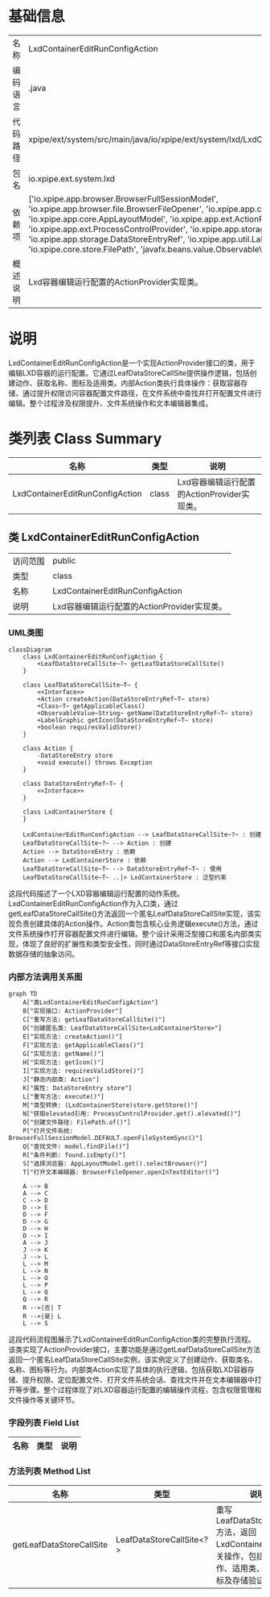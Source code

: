 # 基础信息

|      |      |
|------|------|
| 名称 | LxdContainerEditRunConfigAction |
| 编码语言 | .java |
| 代码路径 | xpipe/ext/system/src/main/java/io/xpipe/ext/system/lxd/LxdContainerEditRunConfigAction.java |
| 包名 | io.xpipe.ext.system.lxd |
| 依赖项 | ['io.xpipe.app.browser.BrowserFullSessionModel', 'io.xpipe.app.browser.file.BrowserFileOpener', 'io.xpipe.app.core.AppI18n', 'io.xpipe.app.core.AppLayoutModel', 'io.xpipe.app.ext.ActionProvider', 'io.xpipe.app.ext.ProcessControlProvider', 'io.xpipe.app.storage.DataStoreEntry', 'io.xpipe.app.storage.DataStoreEntryRef', 'io.xpipe.app.util.LabelGraphic', 'io.xpipe.core.store.FilePath', 'javafx.beans.value.ObservableValue', 'lombok.Value'] |
| 概述说明 | Lxd容器编辑运行配置的ActionProvider实现类。 |

# 说明

LxdContainerEditRunConfigAction是一个实现ActionProvider接口的类，用于编辑LXD容器的运行配置。它通过LeafDataStoreCallSite提供操作逻辑，包括创建动作、获取名称、图标及适用类。内部Action类执行具体操作：获取容器存储，通过提升权限访问容器配置文件路径，在文件系统中查找并打开配置文件进行编辑。整个过程涉及权限提升、文件系统操作和文本编辑器集成。

# 类列表 Class Summary

| 名称   | 类型  | 说明 |
|-------|------|-------------|
| LxdContainerEditRunConfigAction | class | Lxd容器编辑运行配置的ActionProvider实现类。 |



## 类 LxdContainerEditRunConfigAction

|      |      |
|------|------|
| 访问范围 | public |
| 类型 | class |
| 名称 | LxdContainerEditRunConfigAction |
| 说明 | Lxd容器编辑运行配置的ActionProvider实现类。 |


### UML类图

```mermaid
classDiagram
    class LxdContainerEditRunConfigAction {
        +LeafDataStoreCallSite~?~ getLeafDataStoreCallSite()
    }
    
    class LeafDataStoreCallSite~T~ {
        <<Interface>>
        +Action createAction(DataStoreEntryRef~T~ store)
        +Class~T~ getApplicableClass()
        +ObservableValue~String~ getName(DataStoreEntryRef~T~ store)
        +LabelGraphic getIcon(DataStoreEntryRef~T~ store)
        +boolean requiresValidStore()
    }
    
    class Action {
        -DataStoreEntry store
        +void execute() throws Exception
    }
    
    class DataStoreEntryRef~T~ {
        <<Interface>>
    }
    
    class LxdContainerStore {
    }
    
    LxdContainerEditRunConfigAction --> LeafDataStoreCallSite~?~ : 创建
    LeafDataStoreCallSite~?~ --> Action : 创建
    Action --> DataStoreEntry : 依赖
    Action --> LxdContainerStore : 依赖
    LeafDataStoreCallSite~T~ --> DataStoreEntryRef~T~ : 使用
    LeafDataStoreCallSite~T~ ..|> LxdContainerStore : 泛型约束
```

这段代码描述了一个LXD容器编辑运行配置的动作系统。LxdContainerEditRunConfigAction作为入口类，通过getLeafDataStoreCallSite()方法返回一个匿名LeafDataStoreCallSite实现，该实现负责创建具体的Action操作。Action类包含核心业务逻辑execute()方法，通过文件系统操作打开容器配置文件进行编辑。整个设计采用泛型接口和匿名内部类实现，体现了良好的扩展性和类型安全性，同时通过DataStoreEntryRef等接口实现数据存储的抽象访问。


### 内部方法调用关系图

```mermaid
graph TD
    A["类LxdContainerEditRunConfigAction"]
    B["实现接口: ActionProvider"]
    C["重写方法: getLeafDataStoreCallSite()"]
    D["创建匿名类: LeafDataStoreCallSite<LxdContainerStore>"]
    E["实现方法: createAction()"]
    F["实现方法: getApplicableClass()"]
    G["实现方法: getName()"]
    H["实现方法: getIcon()"]
    I["实现方法: requiresValidStore()"]
    J["静态内部类: Action"]
    K["属性: DataStoreEntry store"]
    L["重写方法: execute()"]
    M["类型转换: (LxdContainerStore)store.getStore()"]
    N["获取elevated引用: ProcessControlProvider.get().elevated()"]
    O["创建文件路径: FilePath.of()"]
    P["打开文件系统: BrowserFullSessionModel.DEFAULT.openFileSystemSync()"]
    Q["查找文件: model.findFile()"]
    R["条件判断: found.isEmpty()"]
    S["选择浏览器: AppLayoutModel.get().selectBrowser()"]
    T["打开文本编辑器: BrowserFileOpener.openInTextEditor()"]

    A --> B
    A --> C
    C --> D
    D --> E
    D --> F
    D --> G
    D --> H
    D --> I
    A --> J
    J --> K
    J --> L
    L --> M
    L --> N
    L --> O
    L --> P
    L --> Q
    Q --> R
    R -->|否| T
    R -->|是| L
    L --> S
```

这段代码流程图展示了LxdContainerEditRunConfigAction类的完整执行流程。该类实现了ActionProvider接口，主要功能是通过getLeafDataStoreCallSite方法返回一个匿名LeafDataStoreCallSite实例，该实例定义了创建动作、获取类名、名称、图标等行为。内部类Action实现了具体的执行逻辑，包括获取LXD容器存储、提升权限、定位配置文件、打开文件系统会话、查找文件并在文本编辑器中打开等步骤。整个过程体现了对LXD容器运行配置的编辑操作流程，包含权限管理和文件操作等关键环节。

### 字段列表 Field List

| 名称  | 类型  | 说明 |
|-------|-------|------|

### 方法列表 Method List

| 名称  | 类型  | 说明 |
|-------|-------|------|
| getLeafDataStoreCallSite | LeafDataStoreCallSite<?> | 重写LeafDataStoreCallSite方法，返回LxdContainerStore相关操作，包括创建动作、适用类、名称、图标及存储验证要求。 |




